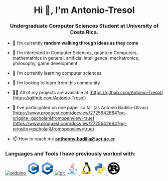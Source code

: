 <h1 align="center">Hi 👋, I'm Antonio-Tresol </h1>
<h3 align="center">Undergraduate Computer Sciences Student at University of Costa Rica.</h3>

- 🔭 I’m currently **random walking through ideas as they come**

- 👀 I’m interested in Computer Sciences, quantum Computers, mathemathics in general, artificial intelligence, mechatronics, philosophy, game development.

- 🌱 I’m currently learning computer sciences

- 💞️ I’m looking to learn from this community

- 👨‍💻 All of my projects are available at [https://github.com/Antonio-Tresol](https://github.com/Antonio-Tresol)

- 📝 I've participated on one paper so far (as Antonio Badilla-Olivas) [https://www.proquest.com/docview/2725642664?pq-origsite=gscholar&fromopenview=true](https://www.proquest.com/docview/2725642664?pq-origsite=gscholar&fromopenview=true)

- 📫 How to reach me **anthonny.badilla@ucr.ac.cr**

<p align="left">
</p>

<h3 align="left">Languages and Tools I have previously worked with:</h3>
<p align="left"> <a href="https://www.arduino.cc/" target="_blank" rel="noreferrer"> <img src="https://cdn.worldvectorlogo.com/logos/arduino-1.svg" alt="arduino" width="40" height="40"/> </a> <a href="https://www.cprogramming.com/" target="_blank" rel="noreferrer"> <img src="https://raw.githubusercontent.com/devicons/devicon/master/icons/c/c-original.svg" alt="c" width="40" height="40"/> </a> <a href="https://www.w3schools.com/cpp/" target="_blank" rel="noreferrer"> <img src="https://raw.githubusercontent.com/devicons/devicon/master/icons/cplusplus/cplusplus-original.svg" alt="cplusplus" width="40" height="40"/> </a> <a href="https://git-scm.com/" target="_blank" rel="noreferrer"> <img src="https://www.vectorlogo.zone/logos/git-scm/git-scm-icon.svg" alt="git" width="40" height="40"/> </a> <a href="https://www.java.com" target="_blank" rel="noreferrer"> <img src="https://raw.githubusercontent.com/devicons/devicon/master/icons/java/java-original.svg" alt="java" width="40" height="40"/> </a> <a href="https://www.linux.org/" target="_blank" rel="noreferrer"> <img src="https://raw.githubusercontent.com/devicons/devicon/master/icons/linux/linux-original.svg" alt="linux" width="40" height="40"/> </a> <a href="https://www.python.org" target="_blank" rel="noreferrer"> <img src="https://raw.githubusercontent.com/devicons/devicon/master/icons/python/python-original.svg" alt="python" width="40" height="40"/> </a> <a href="https://www.rust-lang.org" target="_blank" rel="noreferrer"> <img src="https://raw.githubusercontent.com/devicons/devicon/master/icons/rust/rust-plain.svg" alt="rust" width="40" height="40"/> </a> </p>

